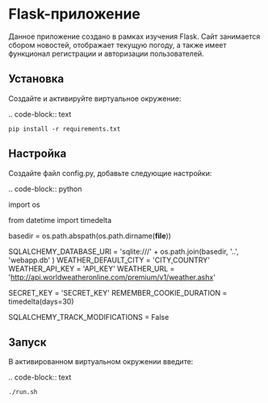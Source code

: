 Flask-приложение
=====
Данное приложение создано в рамках изучения Flask. Сайт занимается сбором новостей, отображает текущую погоду, а также имеет функционал регистрации и авторизации пользователей.

Установка
---------
Создайте и активируйте виртуальное окружение:

.. code-block:: text

    pip install -r requirements.txt

Настройка
---------
Создайте файл config.py, добавьте следующие настройки:

.. code-block:: python

  import os

  from datetime import timedelta

  basedir = os.path.abspath(os.path.dirname(__file__))

  SQLALCHEMY_DATABASE_URI = 'sqlite:///' + os.path.join(basedir,
                                                        '..', 'webapp.db'
                                                        )
  WEATHER_DEFAULT_CITY = 'CITY,COUNTRY'
  WEATHER_API_KEY = 'API_KEY'
  WEATHER_URL = 'http://api.worldweatheronline.com/premium/v1/weather.ashx'

  SECRET_KEY = 'SECRET_KEY'
  REMEMBER_COOKIE_DURATION = timedelta(days=30)

  SQLALCHEMY_TRACK_MODIFICATIONS = False

Запуск
-------

В активированном виртуальном окружении введите:

.. code-block:: text

    ./run.sh
